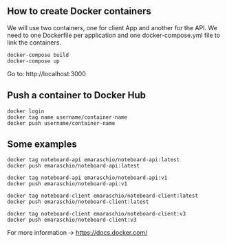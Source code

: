 ## How to create Docker containers

We will use two containers, one for client App and another for the API.
We need to one Dockerfile per application and one docker-compose.yml file to link the containers.

```
docker-compose build
docker-compose up
``` 

Go to: http://localhost:3000

## Push a container to Docker Hub

```
docker login
docker tag name username/container-name
docker push username/container-name
``` 

## Some examples
```
docker tag noteboard-api emaraschio/noteboard-api:latest
docker push emaraschio/noteboard-api:latest

docker tag noteboard-api emaraschio/noteboard-api:v1
docker push emaraschio/noteboard-api:v1

docker tag noteboard-client emaraschio/noteboard-client:latest
docker push emaraschio/noteboard-client:latest

docker tag noteboard-client emaraschio/noteboard-client:v3
docker push emaraschio/noteboard-client:v3
```

For more information -> <https://docs.docker.com/>
